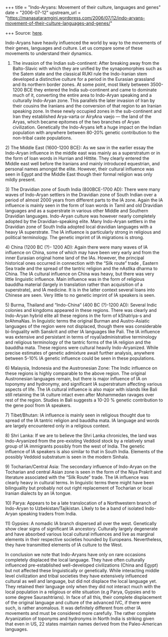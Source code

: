 +++
title = "Indo-Aryans: Movement of their culture, languages and genes"
date = "2006-07-12"
upstream_url = "https://manasataramgini.wordpress.com/2006/07/12/indo-aryans-movement-of-their-culture-languages-and-genes/"

+++
Source: [here](https://manasataramgini.wordpress.com/2006/07/12/indo-aryans-movement-of-their-culture-languages-and-genes/).

Indo-Aryans have heavily influenced the world by way to the movements of
their genes, languages and culture. Let us compare some of these
movements to understand their dynamics.  
1) The invasion of the Indian sub-continent: After breaking away from
the Balto-Slavic with which they are unified by the synapomorphies such
as the Satem state and the classical RUKI rule the Indo-Iranian stem
developed a distinctive culture for a period in the Eurasian grassland
and its northern border zones. At some point, most likely between
3500-1200 BCE they entered the India sub-continent and came to dominate
much of it, converting the entire area to Indo-Aryan speaking and a
culturally Indo-Aryan zone. This parallels the later invasion of Iran by
their cousins the Iranians and the conversion of that region to an
Iranian speaking zone. In these newly occupied zones in the
sub-continent and Iran they established Arya-varta or AiryAna vaejo —
the land of the Aryas, which became epitomes of the two branches of
Aryan civilization. Genetically the Indo-Aryans left a huge impact on
the Indian population with anywhere between 80-20% genetic contribution
to the non-tribal caste populations.

2\) The Middle East (1600-1200 BCE): As we saw in the earlier essay the
Indo-Aryan influence in the middle east was mainly as a superstratum or
in the form of loan words in Hurrian and Hittite. They clearly entered
the Middle east well before the Iranians and mainly introduced
equestrian, and personal names amongst the elite. However, their
cultural influence was seen in Egypt and the Middle East though their
formal religion was only mildly present.

3\) The Dravidian zone of South India (800BCE-1700 AD): There were many
waves of Indo-Aryan settlers in the Dravidian zone of South Indian over
a period of almost 2000 years from different parts to the IA zone. Again
the IA influence is mainly seen in the form of loan words in Tamil and
old Dravidian languages and as a superstrate in various other Middle and
Southern Dravidian languages. Indo-Aryan culture was however nearly
completely adopted by the Dravidian-speaking elite. Many Indo-Aryan
settlers in the Dravidian zone of South India adopted local dravidian
languages with a heavy IA superstrate. The IA influence is particularly
strong in religious and political terminology. The genetic imprint of IA
migrations is strong.

4\) China (1200 BC (?)- 1200 AD): Again there were many waves of IA
influence on China, some of which may have been very early and from the
inner Eurasian original home land of the IAs. However, the principal
historical ones occurred in connection with the “Silk route” trade ,
Eastern Sea trade and the spread of the tantric religion and the nAstIka
dharma to China. The IA cultural influence on China was heavy, but there
was very little linguistic influence. Main influence was in the form of
religious bauddha material (largely in translation rather than
acquisition of a superstrate), and IA medicine. It is in the latter
context several loans into Chinese are seen. Very little to no genetic
imprint of IA speakers is seen.

5\) Burma, Thailand and “Indo-China” (400 BC (?)-1200 AD): Several Indic
colonies and kingdoms appeared in these regions. There was clearly and
Indo-Aryan hybrid elite all these regions in the form of kShatriya-s and
brAhmaNas. In linguistic terms the original Burman and Austro-Asiatic
languages of the region were not displaced, though there was
considerable bi-linguality with Sanskrit and other IA languages like
Pali. The IA influence was extensive and persistant in terms of
royal/administrative terminology and religious terminology of the
tantric forms of the IA religion and the bauddha mata. These regions
were cultural heavily Indo-Aryanized. While precise estimates of genetic
admixture await further analysis, anywhere between 5-10% IA genetic
influence could be seen in these populations.

6\) Malaysia, Indonesia and the Austronesian Zone: The Indic influence
on these regions is highly comparable to the above region. The original
Austronesian languages remain, but there is major influence of IA on
toponymy and hydronymy, and significant IA superstratum affecting
various aspects of life. The IA cultural influence is also major with
islands like Bali still retaining the IA culture intact even after
Mohammedan ravages over rest of the region. Studies in Bali suggests a
10-20 % genetic contribution to the gene pool from IA speakers.

7\) Tibet/Bhutan: IA influence is mainly seen in religious thought due
to spread of the IA tantric religion and bauddha mata. IA language and
words are largely encountered only in a religious context.

8\) Shri Lanka: If we are to believe the Shri Lanka chronicles, the land
was Indo-Aryanized from the pre-existing Veddoid stock by a relatively
small group of IA immigrants possibly from the west of India. The
genetic influence of IA speakers is also similar to that in South India.
Elements of the possibly Veddoid substratum is seen in the modern
Sinhala.

9\) Tocharian/Central Asia: The secondary influence of Indo-Aryan on the
Tocharian and central Asian zone is seen in the form of the Niya Prakrit
and literature associated with the “Silk Route” trade. The IA influence
was clearly heavy in cultural terms. In linguistic terms there might
have been bilinguality but probably not out right replacement of
Tocharian or local Iranian dialects by an IA tongue.

10\) Parya: Appears to be a late translocation of a Northwestern branch
of Indo-Aryan to Uzbekistan/Tajikistan. LIkely to be a band of isolated
Indo-Aryan speaking traders from India.

11\) Gypsies: A nomadic IA branch dispersed all over the west.
Genetically show clear signs of significant IA ancestory. Culturally
largely degenerate and have absorbed various local cultural influences
and live as marginal elements in their respective societies hounded by
Europeans. Nevertheless, they have transmitted elements of IA culture to
the West.

In conclusion we note that Indo-Aryans have only on rare occasions
completely displaced the local language. They have often culturally
influenced pre-established well-developed civilizations (China and
Egypt) but not affected these linguistically or genetically. While
interacting middle level civilization and tribal societies they have
extensively influenced cultural as well and language, but did not
displace the local language yet. They retained their language only when
they did not interact much with the local population in a religious or
elite situation (e.g Parya, Gypsies and to some degree Saurashtrians).
In face of all this, their complete displacement of the original
language and culture of the advanced IVC, if there were such, is rather
anomalous. It was definitely different from other IA movements and must
be considered more carefully. The rather complete Aryanization of
toponyms and hydronyms in North India is striking given that even in US,
22 states maintain names derived from the Paleo-American languages.

